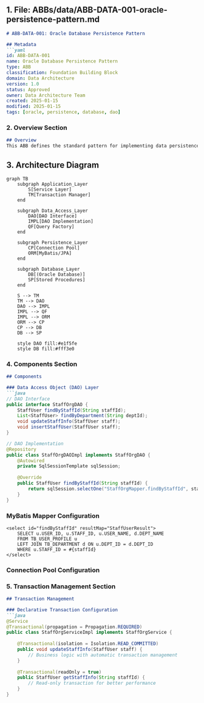 ## 1. File: ABBs/data/ABB-DATA-001-oracle-persistence-pattern.md

```markdown
# ABB-DATA-001: Oracle Database Persistence Pattern

## Metadata
```yaml
id: ABB-DATA-001
name: Oracle Database Persistence Pattern
type: ABB
classification: Foundation Building Block
domain: Data Architecture
version: 1.0
status: Approved
owner: Data Architecture Team
created: 2025-01-15
modified: 2025-01-15
tags: [oracle, persistence, database, dao]
```

### 2. **Overview Section**
```markdown
## Overview
This ABB defines the standard pattern for implementing data persistence using Oracle Database in enterprise applications. It provides guidelines for data access, transaction management, and performance optimization.
```

## 3. Architecture Diagram
```mermaid
graph TB
    subgraph Application_Layer
        S[Service Layer]
        TM[Transaction Manager]
    end
    
    subgraph Data_Access_Layer
        DAO[DAO Interface]
        IMPL[DAO Implementation]
        QF[Query Factory]
    end
    
    subgraph Persistence_Layer
        CP[Connection Pool]
        ORM[MyBatis/JPA]
    end
    
    subgraph Database_Layer
        DB[(Oracle Database)]
        SP[Stored Procedures]
    end
    
    S --> TM
    TM --> DAO
    DAO --> IMPL
    IMPL --> QF
    IMPL --> ORM
    ORM --> CP
    CP --> DB
    DB --> SP
    
    style DAO fill:#e1f5fe
    style DB fill:#fff3e0
```

### 4. **Components Section**
```markdown
## Components

### Data Access Object (DAO) Layer
```java
// DAO Interface
public interface StaffOrgDAO {
    StaffUser findByStaffId(String staffId);
    List<StaffUser> findByDepartment(String deptId);
    void updateStaffInfo(StaffUser staff);
    void insertStaffUser(StaffUser staff);
}

// DAO Implementation
@Repository
public class StaffOrgDAOImpl implements StaffOrgDAO {
    @Autowired
    private SqlSessionTemplate sqlSession;
    
    @Override
    public StaffUser findByStaffId(String staffId) {
        return sqlSession.selectOne("StaffOrgMapper.findByStaffId", staffId);
    }
}
```
### MyBatis Mapper Configuration
<!-- StaffOrgMapper.xml -->
<mapper namespace="StaffOrgMapper">
    <resultMap id="StaffUserResult" type="com.company.model.StaffUser">
        <id property="userId" column="USER_ID"/>
        <result property="staffId" column="STAFF_ID"/>
        <result property="userName" column="USER_NAME"/>
        <result property="department" column="DEPT_NAME"/>
    </resultMap>
    
    <select id="findByStaffId" resultMap="StaffUserResult">
        SELECT u.USER_ID, u.STAFF_ID, u.USER_NAME, d.DEPT_NAME
        FROM TB_USER_PROFILE u
        LEFT JOIN TB_DEPARTMENT d ON u.DEPT_ID = d.DEPT_ID
        WHERE u.STAFF_ID = #{staffId}
    </select>
</mapper>

### Connection Pool Configuration
<!-- DataSource Configuration -->
<bean id="dataSource" class="com.zaxxer.hikari.HikariDataSource">
    <property name="driverClassName" value="oracle.jdbc.OracleDriver"/>
    <property name="jdbcUrl" value="${db.url}"/>
    <property name="username" value="${db.username}"/>
    <property name="password" value="${db.password}"/>
    <property name="maximumPoolSize" value="50"/>
    <property name="minimumIdle" value="10"/>
    <property name="connectionTimeout" value="30000"/>
    <property name="idleTimeout" value="600000"/>
</bean>


### 5. **Transaction Management Section**
```markdown
## Transaction Management

### Declarative Transaction Configuration
```java
@Service
@Transactional(propagation = Propagation.REQUIRED)
public class StaffOrgServiceImpl implements StaffOrgService {
    
    @Transactional(isolation = Isolation.READ_COMMITTED)
    public void updateStaffInfo(StaffUser staff) {
        // Business logic with automatic transaction management
    }
    
    @Transactional(readOnly = true)
    public StaffUser getStaffInfo(String staffId) {
        // Read-only transaction for better performance
    }
}
